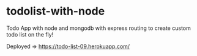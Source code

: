 # todolist-with-node
Todo App with node and mongodb with express routing to create custom todo list on the fly!

Deployed => https://todo-list-09.herokuapp.com/
